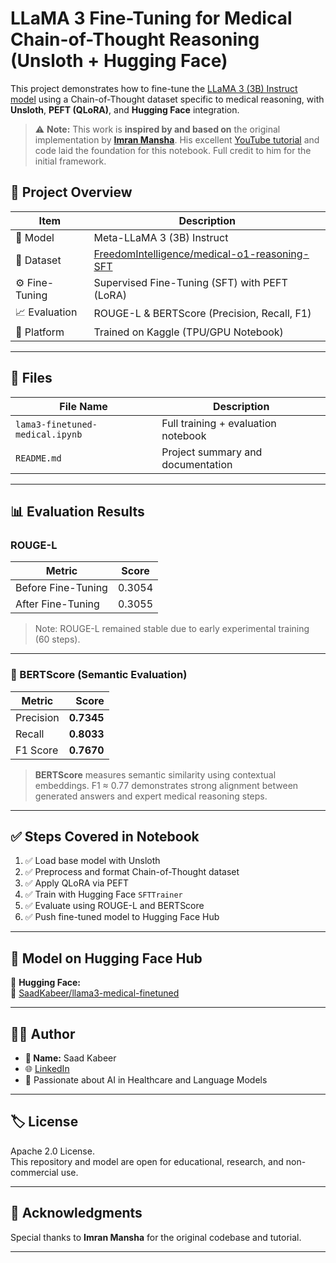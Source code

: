 # LLaMA 3 Fine-Tuning for Medical Chain-of-Thought Reasoning (Unsloth + Hugging Face)

This project demonstrates how to fine-tune the [LLaMA 3 (3B) Instruct model](https://huggingface.co/meta-llama/Meta-Llama-3-3B-Instruct) using a Chain-of-Thought dataset specific to medical reasoning, with **Unsloth**, **PEFT (QLoRA)**, and **Hugging Face** integration.

> ⚠️ **Note:** This work is **inspired by and based on** the original implementation by [**Imran Mansha**](https://www.youtube.com/@imransdatalab). His excellent [YouTube tutorial](https://www.youtube.com/watch?v=ogoe71cpUe4) and code laid the foundation for this notebook. Full credit to him for the initial framework.



## 🚀 Project Overview

| Item            | Description |
|-----------------|-------------|
| 🧠 Model         | Meta-LLaMA 3 (3B) Instruct |
| 🔬 Dataset       | [FreedomIntelligence/medical-o1-reasoning-SFT](https://huggingface.co/datasets/FreedomIntelligence/medical-o1-reasoning-SFT) |
| ⚙️ Fine-Tuning   | Supervised Fine-Tuning (SFT) with PEFT (LoRA) |
| 📈 Evaluation    | ROUGE-L & BERTScore (Precision, Recall, F1) |
| 🧪 Platform      | Trained on Kaggle (TPU/GPU Notebook) |

---




## 📁 Files

| File Name | Description |
|-----------|-------------|
| `lama3-finetuned-medical.ipynb` | Full training + evaluation notebook |
| `README.md` | Project summary and documentation |

---

## 📊 Evaluation Results

### ROUGE-L

| Metric               | Score  |
|----------------------|--------|
| Before Fine-Tuning   | 0.3054  |
| After Fine-Tuning    | 0.3055  |

> Note: ROUGE-L remained stable due to early experimental training (60 steps).

---

### 🧪 BERTScore (Semantic Evaluation)

| Metric     | Score   |
|------------|--------:|
| Precision  | **0.7345** |
| Recall     | **0.8033** |
| F1 Score   | **0.7670** |

> **BERTScore** measures semantic similarity using contextual embeddings. F1 ≈ 0.77 demonstrates strong alignment between generated answers and expert medical reasoning steps.

---

## ✅ Steps Covered in Notebook

1. ✅ Load base model with Unsloth
2. ✅ Preprocess and format Chain-of-Thought dataset
3. ✅ Apply QLoRA via PEFT
4. ✅ Train with Hugging Face `SFTTrainer`
5. ✅ Evaluate using ROUGE-L and BERTScore
6. ✅ Push fine-tuned model to Hugging Face Hub

---

## 🤖 Model on Hugging Face Hub

📌 **Hugging Face:**  
🔗 [SaadKabeer/llama3-medical-finetuned](https://huggingface.co/SaadKabeer/llama3-medical-finetuned)

---

## 👨‍💻 Author

- **👤 Name:** Saad Kabeer  
- 🌐 [LinkedIn](https://www.linkedin.com/in/saad-kabeer-ai/)  
- 🧠 Passionate about AI in Healthcare and Language Models  

---

## 🏷️ License

Apache 2.0 License.  
This repository and model are open for educational, research, and non-commercial use.

---

## 🙏 Acknowledgments

Special thanks to **Imran Mansha** for the original codebase and tutorial.

---

